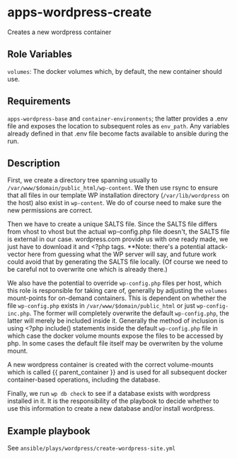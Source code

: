 apps-wordpress-create
=========

Creates a new wordpress container

Role Variables
--------------

`volumes`: The docker volumes which, by default, the new container should use.

Requirements
-----------
`apps-wordpress-base` and `container-environments`; the latter provides a .env file and exposes the location to subsequent roles as `env_path`. Any variables already defined in that .env file become facts available to ansible during the run.

Description
-------------

First, we create a directory tree spanning usually to `/var/www/$domain/public_html/wp-content`. We then use rsync to ensure that all files in our template WP installation directory (`/var/lib/wordpress` on the host) also exist in `wp-content`. We do of course need to make sure the new permissions are correct.

Then we have to create a unique SALTS file. Since the SALTS file differs from vhost to vhost but the actual wp-config.php file doesn't, the SALTS file is external in our case. wordpress.com provide us with one ready made, we just have to download it and <?php tags. **Note: there's a potential attack-vector here from guessing what the WP server will say, and future work could avoid that by generating the SALTS file locally. (Of course we need to be careful not to overwrite one which is already there.)

We also have the potential to override `wp-config.php` files per host, which this role is responsible for taking care of, generally by adjusting the `volumes` mount-points for on-demand containers. This is dependent on whether the file `wp-config.php` exists in `/var/www/$domain/public_html` or just `wp-config-inc.php`. The former will completely overwrite the default `wp-config.php`, the latter will merely be included inside it. Generally the method of inclusion is using <?php include() statements inside the default `wp-config.php` file in which case the docker volume mounts expose the files to be accessed by php. In some cases the default file itself may be overwriten by the volume mount.

A new wordpress container is created with the correct volume-mounts which is called {{ parent_container }} and is used for all subsequent docker container-based operations, including the database.

Finally, we run `wp db check` to see if a database exists with wordpress installed in it. It is the responsibility of the playbook to decide whether to use this information to create a new database and/or install wordpress.

Example playbook
---
See `ansible/plays/wordpress/create-wordpress-site.yml`